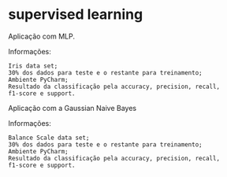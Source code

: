 # supervised learning
Aplicação com MLP.

Informações: 
    
    Iris data set;
    30% dos dados para teste e o restante para treinamento;
    Ambiente PyCharm;
    Resultado da classificação pela accuracy, precision, recall, 
    f1-score e support.
    
 Aplicação com a Gaussian Naive Bayes
 
 Informações: 
    
    Balance Scale data set;
    30% dos dados para teste e o restante para treinamento;
    Ambiente PyCharm;
    Resultado da classificação pela accuracy, precision, recall, 
    f1-score e support.
